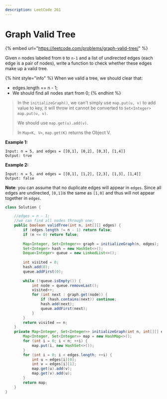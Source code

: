 ```yaml
---
description: LeetCode 261
---
```


# Graph Valid Tree

{% embed url="https://leetcode.com/problems/graph-valid-tree/" %}

Given `n` nodes labeled from `0` to `n-1` and a list of undirected edges (each edge is a pair of nodes), write a function to check whether these edges make up a valid tree.

{% hint style="info" %}
When we valid a tree, we should clear that:

* edges.length == n - 1;
* We should find all nodes start from 0;
{% endhint %}

> In the `initializeGraph()`, we can't simply use `map.put(u, v)` to add value to key, it will throw int cannot be converted to `Set<Integer> map.put(u, v)`.
>
> We should use `map.get(u).add(v)`.
>
> In `Map<K, V>`, `map.get(K)` returns the Object V.

**Example 1:**

```
Input: n = 5, and edges = [[0,1], [0,2], [0,3], [1,4]]
Output: true
```

**Example 2:**

```
Input: n = 5, and edges = [[0,1], [1,2], [2,3], [1,3], [1,4]]
Output: false
```

**Note**: you can assume that no duplicate edges will appear in `edges`. Since all edges are undirected, `[0,1]`is the same as `[1,0]` and thus will not appear together in `edges`.

```java
class Solution {

    //edges = n - 1;
    //we can find all nodes through one;
    public boolean validTree(int n, int[][] edges) {
        if (edges.length != n - 1) return false;
        if (n <= 0) return false;
        
        Map<Integer, Set<Integer>> graph = initializeGraph(n, edges);
        Set<Integer> hash = new HashSet<>();
        Deque<Integer> queue = new LinkedList<>();
        
        int visited = 0;
        hash.add(0);
        queue.addFirst(0);
        
        while (!queue.isEmpty()) {
            int node = queue.removeLast();
            visited++;
            for (int next : graph.get(node)) {
                if (hash.contains(next)) continue;
                hash.add(next);
                queue.addFirst(next);
            }
        }
        return visited == n;
    }
    private Map<Integer, Set<Integer>> initializeGraph(int n, int[][] edges) {
        Map<Integer, Set<Integer>> map = new HashMap<>();
        for (int i = 0; i < n; ++i) {
            map.put(i, new HashSet<>());
        }
        for (int i = 0; i < edges.length; ++i) {
            int u = edges[i][0];
            int v = edges[i][1];
            map.get(u).add(v);
            map.get(v).add(u);
        }
        return map;
    }
}
```
